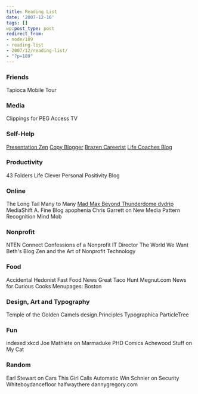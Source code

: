 ```yaml
---
title: Reading List
date: '2007-12-16'
tags: []
wp:post_type: post
redirect_from:
- node/189
- reading-list
- 2007/12/reading-list/
- "?p=189"
---
```


### Friends
Tapioca Mobile Tour
### Media
Clippings for PEG Access TV
### Self-Help
  [Presentation Zen](http://www.presentationzen.com/) [Copy Blogger](http://www.copyblogger.com/) [Brazen Careerist](http://blog.penelopetrunk.com/) [Life Coaches Blog](http://lifecoachesblog.com/)
### Productivity
43 Folders Life Clever Personal Positivity Blog
### Online
The Long Tail Many to Many [Mad Max Beyond Thunderdome dvdrip](http://www.iucn-tftsg.org/?mad_max_beyond_thunderdome) MediaShift A. Fine Blog apophenia Chris Garrett on New Media Pattern Recognition Mind Mob
### Nonprofit
NTEN Connect Confessions of a Nonprofit IT Director The World We Want Beth's Blog Zen and the Art of Nonprofit Technology
### Food
Accidental Hedonist Fast Food News Great Taco Hunt Megnut.com News for Curious Cooks Menupages: Boston
### Design, Art and Typography
Temple of the Golden Camels design.Principles Typographica ParticleTree
### Fun
indexed xkcd Joe Mathlete on Marmaduke PHD Comics Achewood Stuff on My Cat
### Random
Earl Stewart on Cars This Girl Calls Automatic Win Schnier on Security Whiteboydancefloor halfwaythere dannygregory.com
